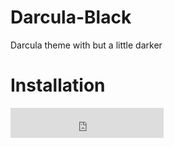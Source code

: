 # Darcula-Black
Darcula theme with but a little darker

# Installation
<iframe frameborder="none" width="245px" height="48px" src="https://plugins.jetbrains.com/embeddable/install/14887"></iframe>
